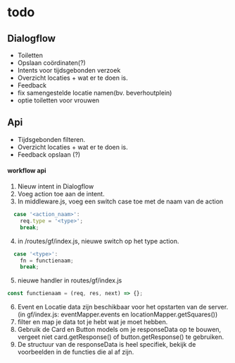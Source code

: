 # todo


## Dialogflow

- Toiletten
- Opslaan coördinaten(?)
- Intents voor tijdsgebonden verzoek
- Overzicht locaties + wat er te doen is.
- Feedback
- fix samengestelde locatie namen(bv. beverhoutplein)
- optie toiletten voor vrouwen

## Api

- Tijdsgebonden filteren.
- Overzicht locaties + wat er te doen is.
- Feedback opslaan (?)

#### workflow api

1.  Nieuw intent in Dialogflow
2.  Voeg action toe aan de intent.
3.  In middleware.js, voeg een switch case toe met de naam van de action

```javascript
  case '<action_naam>':
    req.type = '<type>';
    break;
```

4.  in /routes/gf/index.js, nieuwe switch op het type action.

```javascript
  case '<type>':
    fn = functienaam;
    break;
```

5.  nieuwe handler in routes/gf/index.js

```javascript
const functienaam = (req, res, next) => {};
```

6.  Event en Locatie data zijn beschikbaar voor het opstarten van de server. (in gf/index.js: eventMapper.events en locationMapper.getSquares())
7.  filter en map je data tot je hebt wat je moet hebben.
8.  Gebruik de Card en Button models om je responseData op te bouwen, vergeet niet card.getResponse() of button.getResponse() te gebruiken.
9.  De structuur van de responseData is heel specifiek, bekijk de voorbeelden in de functies die al af zijn.
